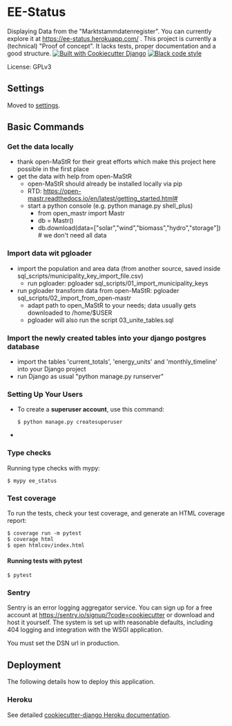 # EE-Status

Displaying Data from the "Marktstammdatenregister". You can currently explore it at https://ee-status.herokuapp.com/ .
This project is currently a (technical) "Proof of concept". It lacks tests, proper documentation and a good structure.
[![Built with Cookiecutter Django](https://img.shields.io/badge/built%20with-Cookiecutter%20Django-ff69b4.svg?logo=cookiecutter)](https://github.com/cookiecutter/cookiecutter-django/)
[![Black code style](https://img.shields.io/badge/code%20style-black-000000.svg)](https://github.com/ambv/black)

License: GPLv3

## Settings

Moved to [settings](http://cookiecutter-django.readthedocs.io/en/latest/settings.html).

## Basic Commands

### Get the data locally
 * thank open-MaStR for their great efforts which make this project here possible in the first place
 * get the data with help from open-MaStR
   * open-MaStR should already be installed locally via pip
   * RTD: https://open-mastr.readthedocs.io/en/latest/getting_started.html#
   * start a python console (e.g. python manage.py shell_plus)
     * from open_mastr import Mastr
     * db = Mastr()
     * db.download(data=["solar","wind","biomass","hydro","storage"]) # we don't need all data

### Import data wit pgloader
 * import the population and area data (from another source, saved inside sql_scripts/municipality_key_import_file.csv)
   * run pgloader: pgloader sql_scripts/01_import_municipality_keys
 * run pgloader transform data from open-MaStR: pgloader sql_scripts/02_import_from_open-mastr
   * adapt path to open_MaStR to your needs; data usually gets downloaded to /home/$USER
   * pgloader will also run the script 03_unite_tables.sql

### Import the newly created tables into your django postgres database
 * import the tables 'current_totals', 'energy_units' and 'monthly_timeline' into your Django project
 * run Django as usual "python manage.py runserver"

### Setting Up Your Users
-   To create a **superuser account**, use this command:

        $ python manage.py createsuperuser
-
### Type checks

Running type checks with mypy:

    $ mypy ee_status

### Test coverage

To run the tests, check your test coverage, and generate an HTML coverage report:

    $ coverage run -m pytest
    $ coverage html
    $ open htmlcov/index.html

#### Running tests with pytest

    $ pytest

### Sentry

Sentry is an error logging aggregator service. You can sign up for a free account at <https://sentry.io/signup/?code=cookiecutter> or download and host it yourself.
The system is set up with reasonable defaults, including 404 logging and integration with the WSGI application.

You must set the DSN url in production.

## Deployment

The following details how to deploy this application.

### Heroku

See detailed [cookiecutter-django Heroku documentation](http://cookiecutter-django.readthedocs.io/en/latest/deployment-on-heroku.html).
